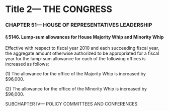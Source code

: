 
# Title 2— THE CONGRESS
### CHAPTER 51— HOUSE OF REPRESENTATIVES LEADERSHIP
#### § 5146. Lump-sum allowances for House Majority Whip and Minority Whip

Effective with respect to fiscal year 2010 and each succeeding fiscal year, the aggregate amount otherwise authorized to be appropriated for a fiscal year for the lump-sum allowance for each of the following offices is increased as follows:

(1) The allowance for the office of the Majority Whip is increased by $96,000.

(2) The allowance for the office of the Minority Whip is increased by $96,000.

SUBCHAPTER IV— POLICY COMMITTEES AND CONFERENCES
